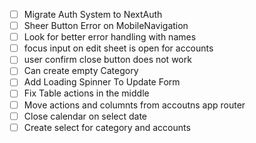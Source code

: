 - [ ] Migrate Auth System to NextAuth
- [ ] Sheer Button Error on MobileNavigation
- [ ] Look for better error handling with names
- [ ] focus input on edit sheet is open for accounts
- [ ] user confirm close button does not work
- [ ] Can create empty Category
- [ ] Add Loading Spinner To Update Form
- [ ] Fix Table actions in the middle
- [ ] Move actions and columnts from accoutns app router
- [ ] Close calendar on select date
- [ ] Create select for category and accounts
